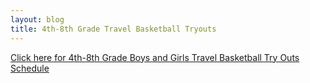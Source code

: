 ```yaml
---
layout: blog
title: 4th-8th Grade Travel Basketball Tryouts
---
```


[Click here for 4th-8th Grade Boys and Girls Travel Basketball Try Outs Schedule](https://storage.googleapis.com/static.rutherford-nj.com/recreation/posts/Travel%20Basketball%20tryout%20information.pdf)
